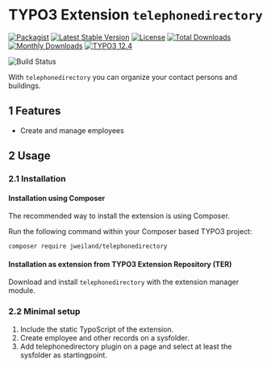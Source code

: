 # TYPO3 Extension `telephonedirectory`

[![Packagist][packagist-logo-stable]][extension-packagist-url]
[![Latest Stable Version][extension-build-shield]][extension-ter-url]
[![License][LICENSE_BADGE]][extension-packagist-url]
[![Total Downloads][extension-downloads-badge]][extension-packagist-url]
[![Monthly Downloads][extension-monthly-downloads]][extension-packagist-url]
[![TYPO3 12.4][TYPO3-shield]][TYPO3-12-url]

![Build Status](https://github.com/jweiland-net/telephonedirectory/actions/workflows/ci.yml/badge.svg)

With `telephonedirectory` you can organize your contact persons and buildings.

## 1 Features

* Create and manage employees

## 2 Usage

### 2.1 Installation

#### Installation using Composer

The recommended way to install the extension is using Composer.

Run the following command within your Composer based TYPO3 project:

```
composer require jweiland/telephonedirectory
```

#### Installation as extension from TYPO3 Extension Repository (TER)

Download and install `telephonedirectory` with the extension manager module.

### 2.2 Minimal setup

1) Include the static TypoScript of the extension.
2) Create employee and other records on a sysfolder.
3) Add telephonedirectory plugin on a page and select at least the sysfolder as startingpoint.

<!-- MARKDOWN LINKS & IMAGES -->

[extension-build-shield]: https://poser.pugx.org/jweiland/telephonedirectory/v/stable.svg?style=for-the-badge

[extension-downloads-badge]: https://poser.pugx.org/jweiland/telephonedirectory/d/total.svg?style=for-the-badge

[extension-monthly-downloads]: https://poser.pugx.org/jweiland/telephonedirectory/d/monthly?style=for-the-badge

[extension-ter-url]: https://extensions.typo3.org/extension/telephonedirectory/

[extension-packagist-url]: https://packagist.org/packages/jweiland/telephonedirectory/

[packagist-logo-stable]: https://img.shields.io/badge/--grey.svg?style=for-the-badge&logo=packagist&logoColor=white

[TYPO3-12-url]: https://get.typo3.org/version/12

[TYPO3-shield]: https://img.shields.io/badge/TYPO3-12.4-green.svg?style=for-the-badge&logo=typo3

[LICENSE_BADGE]: https://img.shields.io/github/license/jweiland-net/telephonedirectory?label=license&style=for-the-badge
